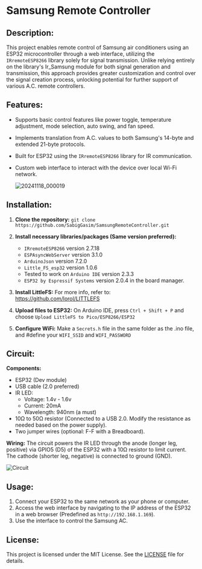 # Samsung Remote Controller

## Description:

This project enables remote control of Samsung air conditioners using an ESP32 microcontroller through a web interface, utilizing the `IRremoteESP8266` library solely for signal transmission. Unlike relying entirely on the library's Ir_Samsung module for both signal generation and transmission, this approach provides greater customization and control over the signal creation process, unlocking potential for further support of various A.C. remote controllers.

## Features:

-   Supports basic control features like power toggle, temperature adjustment, mode selection, auto swing, and fan speed.
-   Implements translation from A.C. values to both Samsung's 14-byte and extended 21-byte protocols.
-   Built for ESP32 using the `IRremoteESP8266` library for IR communication.
-   Custom web interface to interact with the device over local Wi-Fi network.


    ![20241118_000019](https://github.com/user-attachments/assets/ccf19d61-27e4-46a7-84b5-2bcb0466dfef)



## Installation:

1.  **Clone the repository:**
    `git clone https://github.com/SabigGasim/SamsungRemoteController.git` 
    
2.  **Install necessary libraries/packages (Same version preferred):**
    -   `IRremoteESP8266` version 2.7.18
    -   `ESPAsyncWebServer` version 3.1.0
    -   `ArduinoJson` version 7.2.0
    -   `Little_FS_esp32` version 1.0.6
    -   Tested to work on `Arduino IDE` version 2.3.3
    -   `ESP32 by Espressif Systems` version 2.0.4 in the board manager.
      
3. **Install LittleFS:**
    For more info, refer to: https://github.com/lorol/LITTLEFS

4.  **Upload files to ESP32:**
    On Arduino IDE, press `Ctrl + Shift + P` and choose `Upload LittleFS to Pico/ESP8266/ESP32`
5. **Configure WiFi:** Make a `Secrets.h` file in the same folder as the .ino file, and #define your `WIFI_SSID` and `WIFI_PASSWORD`

## Circuit:
**Components:**
- ESP32 (Dev module)
- USB cable (2.0 preferred)
- IR LED:
  - Voltage: 1.4v - 1.6v
  - Current: 20mA
  - Wavelength: 940nm (a must)
- 10Ω to 50Ω resistor (Connected to a USB 2.0. Modify the resistance as needed based on the power supply).
- Two jumper wires (optional: F-F with a Breadboard).

**Wiring:**
The circuit powers the IR LED through the anode (longer leg, positive) via GPIO5 (D5) of the ESP32 with a 10Ω resistor to limit current. The cathode (shorter leg, negative) is connected to ground (GND).

![Circuit](https://github.com/user-attachments/assets/99b30650-b308-4a8b-8c2f-b0c5a813dd1b)



## Usage:

1.  Connect your ESP32 to the same network as your phone or computer.
2.  Access the web interface by navigating to the IP address of the ESP32 in a web browser (Predefined as `http://192.168.1.169`).
3.  Use the interface to control the Samsung AC.

## License:

This project is licensed under the MIT License. See the [LICENSE](LICENSE) file for details.
